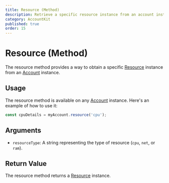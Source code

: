 ```yaml
---
title: Resource (Method)
description: Retrieve a specific resource instance from an account instance.
category: AccountKit
published: true
order: 15
---
```


# Resource (Method)

The resource method provides a way to obtain a specific [Resource](/docs/account-kit/resource) instance from an [Account](/docs/account-kit/account) instance. 

## Usage

The resource method is available on any [Account](/docs/account-kit/account) instance. Here's an example of how to use it:

```typescript
const cpuDetails = myAccount.resource('cpu');
```

## Arguments

- `resourceType`: A string representing the type of resource (`cpu`, `net`, or `ram`).

## Return Value

The resource method returns a [Resource](/docs/account-kit/resource) instance.


